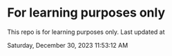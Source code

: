 # For learning purposes only
This repo is for learning purposes only.
Last updated at

Saturday, December 30, 2023 11:53:12 AM

